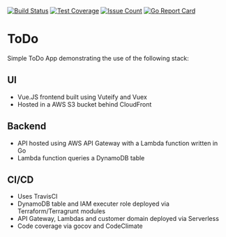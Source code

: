 [![Build Status](https://travis-ci.org/benjaminbartels/todo.svg?branch=master)](https://travis-ci.org/benjaminbartels/todo)
[![Test Coverage](https://codeclimate.com/github/benjaminbartels/todo/badges/coverage.svg)](https://codeclimate.com/github/benjaminbartels/todo/coverage)
[![Issue Count](https://codeclimate.com/github/benjaminbartels/todo/badges/issue_count.svg)](https://codeclimate.com/github/benjaminbartels/todo)
[![Go Report Card](https://goreportcard.com/badge/github.com/benjaminbartels/todo)](https://goreportcard.com/report/github.com/benjaminbartels/todo)


# ToDo 

Simple ToDo App demonstrating the use of the following stack:

## UI

- Vue.JS frontend built using Vuteify and Vuex 
- Hosted in a AWS S3 bucket behind CloudFront

## Backend

- API hosted using AWS API Gateway with a Lambda function written in Go
- Lambda function queries a DynamoDB table

## CI/CD

- Uses TravisCI
- DynamoDB table and IAM executer role deployed via Terraform/Terragrunt modules
- API Gateway, Lambdas and customer domain deployed via Serverless
- Code coverage via gocov and CodeClimate
